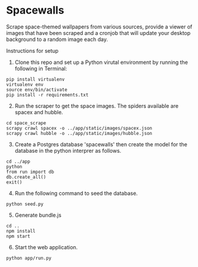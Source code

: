# Spacewalls
Scrape space-themed wallpapers from various sources, provide a viewer of images that have been scraped and a cronjob that will update your desktop background to a random image each day.

Instructions for setup

1) Clone this repo and set up a Python virutal environment by running the following in Terminal:

```
pip install virtualenv
virtualenv env
source env/bin/activate
pip install -r requirements.txt
```

2) Run the scraper to get the space images. The spiders available are spacex and hubble.

```
cd space_scrape
scrapy crawl spacex -o ../app/static/images/spacex.json
scrapy crawl hubble -o ../app/static/images/hubble.json
```

3) Create a Postgres database 'spacewalls' then create the model for the database in the python interprer as follows.

```
cd ../app
python
from run import db
db.create_all()
exit()
```

4) Run the following command to seed the database.

```
python seed.py
```

5) Generate bundle.js

```
cd ..
npm install
npm start
```

6) Start the web application.

```
python app/run.py
```
